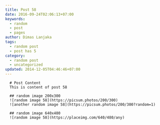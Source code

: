 ```yaml
---
title: Post 58
date: 2016-09-24T02:06:13+07:00
keywords:
  - random
  - post
  - pages
author: Dimas Lanjaka
tags:
  - random post
  - post has 5
category:
  - random post
  - uncategorized
updated: 2014-12-05T04:46:46+07:00
---
```


      # Post Content
      This is content of post 58

      ## random image 200x300
      ![random image 58](https://picsum.photos/200/300)
      ![another random image 58](https://picsum.photos/200/300?random=1)

      ## random image 640x480
      ![random image 58](https://placeimg.com/640/480/any)
      